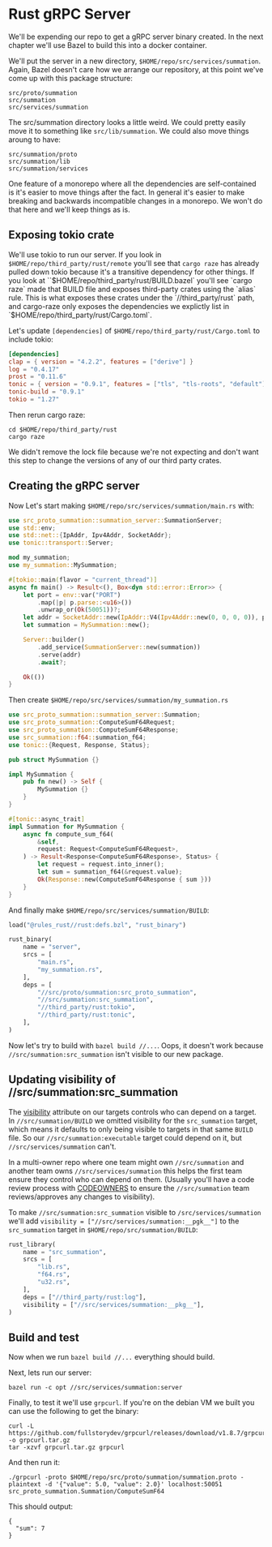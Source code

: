 # Rust gRPC Server

We'll be expending our repo to get a gRPC server binary created. In the next chapter we'll use Bazel to build this into a docker container.

We'll put the server in a new directory, `$HOME/repo/src/services/summation`. Again, Bazel doesn't care how we
arrange our repository, at this point we've come up with this package structure:
```
src/proto/summation
src/summation
src/services/summation
```

The src/summation directory looks a little weird. We could pretty easily move it to something like `src/lib/summation`.
We could also move things aroung to have:
```
src/summation/proto
src/summation/lib
src/summation/services
```

One feature of a monorepo where all the dependencies are self-contained is it's easier to move things after the fact. In
general it's easier to make breaking and backwards incompatible changes in a monorepo. We won't do that here and we'll
keep things as is.

## Exposing tokio crate
We'll use tokio to run our server. If you look in `$HOME/repo/third_party/rust/remote` you'll see that `cargo raze`
has already pulled down tokio because it's a transitive dependency for other things. If you look at ``$HOME/repo/third_party/rust/BUILD.bazel` you'll see `cargo raze` made that BUILD file and exposes third-party crates using the `alias` rule. This is what exposes these crates under the `//third_party/rust` path, and cargo-raze only exposes the dependencies we explictly list in `$HOME/repo/third_party/rust/Cargo.toml`.

Let's update `[dependencies]` of `$HOME/repo/third_party/rust/Cargo.toml` to include tokio:
```toml
[dependencies]
clap = { version = "4.2.2", features = ["derive"] }
log = "0.4.17"
prost = "0.11.6"
tonic = { version = "0.9.1", features = ["tls", "tls-roots", "default"] }
tonic-build = "0.9.1"
tokio = "1.27"
```

Then rerun cargo raze:
```shell
cd $HOME/repo/third_party/rust
cargo raze
```

We didn't remove the lock file because we're not expecting and don't want this step to change the versions of
any of our third party crates.

## Creating the gRPC server
Now Let's start making `$HOME/repo/src/services/summation/main.rs` with:
```rust
use src_proto_summation::summation_server::SummationServer;
use std::env;
use std::net::{IpAddr, Ipv4Addr, SocketAddr};
use tonic::transport::Server;

mod my_summation;
use my_summation::MySummation;

#[tokio::main(flavor = "current_thread")]
async fn main() -> Result<(), Box<dyn std::error::Error>> {
    let port = env::var("PORT")
        .map(|p| p.parse::<u16>())
        .unwrap_or(Ok(50051))?;
    let addr = SocketAddr::new(IpAddr::V4(Ipv4Addr::new(0, 0, 0, 0)), port);
    let summation = MySummation::new();

    Server::builder()
        .add_service(SummationServer::new(summation))
        .serve(addr)
        .await?;

    Ok(())
}

```

Then create `$HOME/repo/src/services/summation/my_summation.rs`
```rust
use src_proto_summation::summation_server::Summation;
use src_proto_summation::ComputeSumF64Request;
use src_proto_summation::ComputeSumF64Response;
use src_summation::f64::summation_f64;
use tonic::{Request, Response, Status};

pub struct MySummation {}

impl MySummation {
    pub fn new() -> Self {
        MySummation {}
    }
}

#[tonic::async_trait]
impl Summation for MySummation {
    async fn compute_sum_f64(
        &self,
        request: Request<ComputeSumF64Request>,
    ) -> Result<Response<ComputeSumF64Response>, Status> {
        let request = request.into_inner();
        let sum = summation_f64(&request.value);
        Ok(Response::new(ComputeSumF64Response { sum }))
    }
}
```

And finally make `$HOME/repo/src/services/summation/BUILD`:
```python
load("@rules_rust//rust:defs.bzl", "rust_binary")

rust_binary(
    name = "server",
    srcs = [
        "main.rs",
        "my_summation.rs",
    ],
    deps = [
        "//src/proto/summation:src_proto_summation",
        "//src/summation:src_summation",
        "//third_party/rust:tokio",
        "//third_party/rust:tonic",
    ],
)
```

Now let's try to build with `bazel build //...`. Oops, it doesn't work because `//src/summation:src_summation` isn't visible to our new package.

## Updating visibility of //src/summation:src_summation
The [visibility](https://bazel.build/concepts/visibility#target-visibility) attribute on our targets controls
who can depend on a target. In `//src/summation/BUILD` we omitted visibility for the `src_summation` target, which
means it defaults to only being visible to targets in that same `BUILD` file. So our `//src/summation:executable` target
could depend on it, but `//src/services/summation` can't.

In a multi-owner repo where one team might own `//src/summation` and another team owns `//src/services/summation` this
helps the first team ensure they control who can depend on them. (Usually you'll have a code review process with [CODEOWNERS](https://docs.github.com/en/repositories/managing-your-repositorys-settings-and-features/customizing-your-repository/about-code-owners) to ensure the `//src/summation` team reviews/approves any changes to visibility).

To make `//src/summation:src_summation` visible to `/src/services/summation` we'll add
`visibility = ["//src/services/summation:__pgk__"]` to the `src_summation` target in `$HOME/repo/src/summation/BUILD`:
```python
rust_library(
    name = "src_summation",
    srcs = [
        "lib.rs",
        "f64.rs",
        "u32.rs",
    ],
    deps = ["//third_party/rust:log"],
    visibility = ["//src/services/summation:__pkg__"],
)
```

## Build and test

Now when we run `bazel build //...` everything should build.

Next, lets run our server:
```shell
bazel run -c opt //src/services/summation:server
```

Finally, to test it we'll use `grpcurl`. If you're on the debian VM we built you can use the following to get the binary:
```shell
curl -L https://github.com/fullstorydev/grpcurl/releases/download/v1.8.7/grpcurl_1.8.7_linux_x86_64.tar.gz -o grpcurl.tar.gz
tar -xzvf grpcurl.tar.gz grpcurl
```

And then run it:
```shell
./grpcurl -proto $HOME/repo/src/proto/summation/summation.proto -plaintext -d '{"value": 5.0, "value": 2.0}' localhost:50051 src_proto_summation.Summation/ComputeSumF64
```

This should output:
```
{
  "sum": 7
}
```